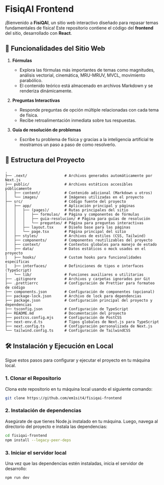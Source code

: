 # FisiqAI Frontend

¡Bienvenido a **FisiQAI**, un sitio web interactivo diseñado para repasar temas fundamentales de física! Este repositorio contiene el código del **frontend** del sitio, desarrollado con **React**.

## 🚀 Funcionalidades del Sitio Web

1. **Fórmulas**

   - Explora las fórmulas más importantes de temas como magnitudes, análisis vectorial, cinemática, MRU-MRUV, MVCL, movimiento parabólico.
   - El contenido teórico está almacenado en archivos Markdown y se renderiza dinámicamente.

2. **Preguntas Interactivas**

   - Responde preguntas de opción múltiple relacionadas con cada tema de física.
   - Recibe retroalimentación inmediata sobre tus respuestas.

3. **Guía de resolución de problemas**

   - Escribe tu problema de física y gracias a la inteligencia artificial te mostramos un paso a paso de como resolverlo.

## 🌟 Estructura del Proyecto

```plaintext
.
├── .next/                 # Archivos generados automáticamente por Next.js
├── public/                # Archivos estáticos accesibles públicamente
│   ├── content/           # Contenido adicional (Markdown u otros)
│   └── images/            # Imágenes utilizadas en el proyecto
├── src/                   # Código fuente del proyecto
│   ├── app/               # Aplicación principal y páginas
│   │   ├── (pages)/       # Rutas principales del sitio
│   │   │   ├── formulas/  # Página y componentes de fórmulas
│   │   │   ├── guia-resolucion/ # Página para guías de resolución
│   │   │   └── preguntas/ # Página para preguntas interactivas
│   │   ├── layout.tsx     # Diseño base para las páginas
│   │   └── page.tsx       # Página principal del sitio
│   ├── styles/            # Archivos de estilos (CSS, Tailwind)
│   ├── components/        # Componentes reutilizables del proyecto
│   ├── context/           # Contextos globales para manejo de estado
│   ├── data/              # Datos estáticos o mock usados en el proyecto
│   ├── hooks/             # Custom hooks para funcionalidades específicas
│   ├── interfaces/        # Definiciones de tipos e interfaces (TypeScript)
│   └── lib/               # Funciones auxiliares o utilitarias
├── .gitignore             # Archivos y carpetas ignorados por Git
├── .prettierrc            # Configuración de Prettier para formateo de código
├── components.json        # Configuración de componentes (opcional)
├── package-lock.json      # Archivo de lock para dependencias
├── package.json           # Configuración principal del proyecto y dependencias
├── tsconfig.json          # Configuración de TypeScript
├── README.md              # Documentación del proyecto
├── postcss.config.mjs     # Configuración de PostCSS
├── next-env.d.ts          # Tipos globales de Next.js para TypeScript
├── next.config.ts         # Configuración personalizada de Next.js
└── tailwind.config.ts     # Configuración de TailwindCSS
```

## 🛠️ Instalación y Ejecución en Local

Sigue estos pasos para configurar y ejecutar el proyecto en tu máquina local.

### 1. Clonar el Repositorio

Clona este repositorio en tu máquina local usando el siguiente comando:

```bash
git clone https://github.com/em1sit4/fisiqai-frontend
```

### 2. Instalación de dependencias

Asegúrate de que tienes Node.js instalado en tu máquina. Luego, navega al directorio del proyecto e instala las dependencias:

```bash
cd fisiqai-frontend
npm install --legacy-peer-deps
```

### 3. Iniciar el servidor local

Una vez que las dependencias estén instaladas, inicia el servidor de desarrollo:

```bash
npm run dev
```
